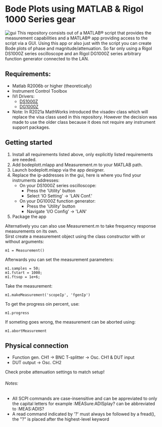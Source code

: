 # Bode Plots using MATLAB & Rigol 1000 Series gear
![gui](https://user-images.githubusercontent.com/28218941/157631414-a55477ee-ffc0-4c8d-96af-5da1d0fa22a3.png)
This repository consists out of a MATLAB® script that provides the measurement capabilities and a MATLAB® app providing access to the script via a GUI.
Using this app or also just with the script you can create Bode plots of phase and magnitude/attenuation.
So far only using a Rigol DS1000Z series oscilloscope and an Rigol DG1000Z series arbitrary function generator connected to the LAN.

## Requirements:
- Matlab R2006b or higher (theoretically)
- Instrument Control Toolbox
- IVI Drivers:
	- [DS1000Z](https://www.rigol.eu/En/Index/listView/catid/28/tp/9/p/2)
	- [DG1000Z](https://www.rigol.eu/En/Index/listView/catid/28/tp/9/cat/6/wd/)
- Note: In R2021a MathWorks introduced the visadev class which will replace the visa class used in this repository. However the decision was made to use the older class because it does not require any instrument support packages.

## Getting started
1. Install all requirements listed above, only explicitly listed requirements are needed.
2. Add bodeplott.mlapp and Measurement.m to your MATLAB path.
3. Launch bodeplott.mlapp via the app designer.
4. Replace the ip-addresses in the gui, here is where you find your instruments addresses:
	- On your DS1000Z series oscilloscope:
		- Press the 'Utility' button 
		- Select 'IO Setting' -> 'LAN Conf.'
	- On your DG1000Z function generator:
		- Press the 'Utility' button
		- Navigate 'I/O Config' -> 'LAN'
5. Package the app

Alternatively you can also use Measurement.m to take frequency response measurements on its own.    
Sirst create a measurement object using the class constructor with or without arguments:    
```
m1 = Measurement()    
```
Afterwards you can set the measurement parameters:
```
m1.samples = 50;
m1.fstart = 1000;
m1.ftsop = 1e+6;
```
Take the measurement:    
```
m1.makeMeasurement('scopeIp', 'fgenIp')    
```
To get the progress oin percent, use:
```
m1.progress  
```
If someting goes wrong, the measurement can be aborted using:
```
m1.abortMeasurement
```
	
## Physical connection
- Function gen. CH1 -> BNC T-splitter -> Osc. CH1 & DUT input
- DUT output -> Osc. CH2

Check probe attenuation settings to match setup!

###### Notes:
- All SCPI commands are case-insensitive and can be appreviated to only the
  capital letters for example :MEASure:ADISplay? can be abbreviated to
  :MEAS:ADIS?
- A read command indicated by '?' must always be followed by a fread(), the "?" is placed after
  the highest-level keyword
